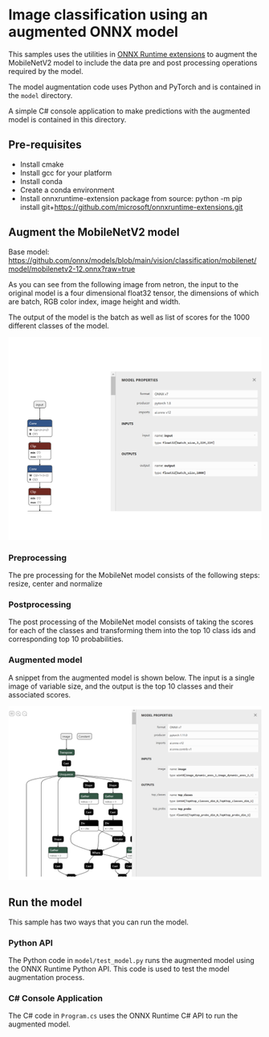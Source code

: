 # Image classification using an augmented ONNX model

This samples uses the utilities in [ONNX Runtime extensions](https://github.com/microsoft/onnxruntime-extensions) to augment the MobileNetV2 model to include the data pre and post processing operations required by the model.

The model augmentation code uses Python and PyTorch and is contained in the `model` directory.

A simple C# console application to make predictions with the augmented model is contained in this directory.

## Pre-requisites

* Install cmake
* Install gcc for your platform
* Install conda
* Create a conda environment
* Install onnxruntime-extension package from source: python -m pip install git+https://github.com/microsoft/onnxruntime-extensions.git

## Augment the MobileNetV2 model

Base model: https://github.com/onnx/models/blob/main/vision/classification/mobilenet/model/mobilenetv2-12.onnx?raw=true

As you can see from the following image from netron, the input to the original model is a four dimensional float32 tensor, the dimensions of which are batch, RGB color index, image height and width.

The output of the model is the batch as well as list of scores for the 1000 different classes of the model.

![Screenshot from netron showing inputs and outputs of the MobileNetV2 model](./original_model.png)

### Preprocessing

The pre processing for the MobileNet model consists of the following steps: resize, center and normalize

### Postprocessing

The post processing of the MobileNet model consists of taking the scores for each of the classes and transforming them into the top 10 class ids and corresponding top 10 probabilities.

### Augmented model

A snippet from the augmented model is shown below. The input is a single image of variable size, and the output is the top 10 classes and their associated scores.

![Screenshot from netron showing inputs and outputs of the MobileNetV2 model](./augmented_model.png)

## Run the model

This sample has two ways that you can run the model. 

### Python API

The Python code in `model/test_model.py` runs the augmented model using the ONNX Runtime Python API. This code is used to test the model augmentation process.

### C# Console Application

The C# code in `Program.cs` uses the ONNX Runtime C# API to run the augmented model.
